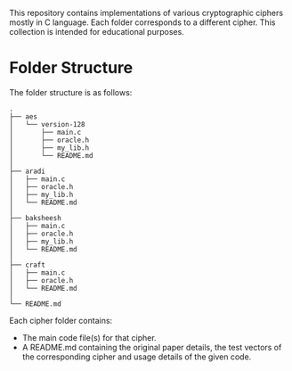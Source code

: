 This repository contains implementations of various cryptographic ciphers mostly in C language. Each folder corresponds to a different cipher. This collection is intended for educational purposes.

# Folder Structure
The folder structure is as follows:

<!-- ├, │, ─, └ to create tree in md language. Use that in code format (within {````, ````} so that it displays as it is) -->
````
.
├── aes
│   └── version-128
│       ├── main.c
│       ├── oracle.h
│       ├── my_lib.h
│       └── README.md
│
├── aradi
│   ├── main.c
│   ├── oracle.h
│   ├── my_lib.h
│   └── README.md
│
├── baksheesh
│   ├── main.c
│   ├── oracle.h
│   ├── my_lib.h
│   └── README.md
│
├── craft
│   ├── main.c
│   ├── oracle.h
│   └── README.md
│
└── README.md
````

Each cipher folder contains:
- The main code file(s) for that cipher.
- A README.md containing the original paper details, the test vectors of the corresponding cipher and usage details of the given code.
